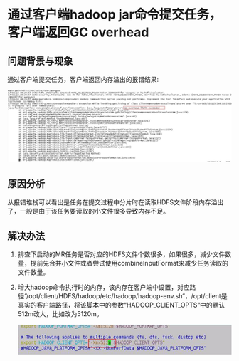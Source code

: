 # 通过客户端hadoop jar命令提交任务，客户端返回GC overhead<a name="ZH-CN_TOPIC_0187791615"></a>

## 问题背景与现象<a name="zh-cn_topic_0167274521_section9015810145915"></a>

通过客户端提交任务，客户端返回内存溢出的报错结果:

![](figures/zh-cn_image_0167275955.jpg)

## 原因分析<a name="zh-cn_topic_0167274521_section67097998145915"></a>

从报错堆栈可以看出是任务在提交过程中分片时在读取HDFS文件阶段内存溢出了，一般是由于该任务要读取的小文件很多导致内存不足。

## 解决办法<a name="zh-cn_topic_0167274521_section59188132145915"></a>

1.  排查下启动的MR任务是否对应的HDFS文件个数很多，如果很多，减少文件数量，提前先合并小文件或者尝试使用combineInputFormat来减少任务读取的文件数量。
2.  增大hadoop命令执行时的内存，该内存在客户端中设置，对应路径“/opt/client/HDFS/hadoop/etc/hadoop/hadoop-env.sh“，/opt/client是真实的客户端路径，将该脚本中的参数“HADOOP\_CLIENT\_OPTS“中的默认512m改大，比如改为5120m。

    ![](figures/zh-cn_image_0167275233.jpg)


